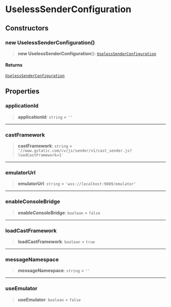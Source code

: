 # UselessSenderConfiguration

## Constructors

### new UselessSenderConfiguration()

> **new UselessSenderConfiguration**(): [`UselessSenderConfiguration`](reference/classes/UselessSenderConfiguration.md)

#### Returns

[`UselessSenderConfiguration`](reference/classes/UselessSenderConfiguration.md)

## Properties

### applicationId

> **applicationId**: `string` = `''`

***

### castFramework

> **castFramework**: `string` = `'//www.gstatic.com/cv/js/sender/v1/cast_sender.js?loadCastFramework=1'`

***

### emulatorUrl

> **emulatorUrl**: `string` = `'wss://localhost:9009/emulator'`

***

### enableConsoleBridge

> **enableConsoleBridge**: `boolean` = `false`

***

### loadCastFramework

> **loadCastFramework**: `boolean` = `true`

***

### messageNamespace

> **messageNamespace**: `string` = `''`

***

### useEmulator

> **useEmulator**: `boolean` = `false`
